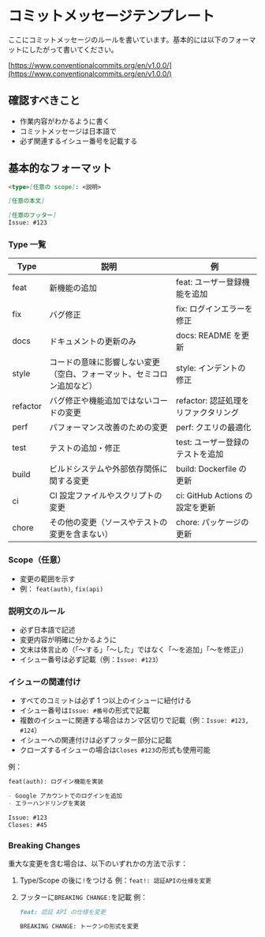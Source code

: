 # コミットメッセージテンプレート

ここにコミットメッセージのルールを書いています。基本的には以下のフォーマットにしたがって書いてください。

[https://www.conventionalcommits.org/en/v1.0.0/](https://www.conventionalcommits.org/en/v1.0.0/)

## 確認すべきこと

- 作業内容がわかるように書く
- コミットメッセージは日本語で
- 必ず関連するイシュー番号を記載する

## 基本的なフォーマット

```md
<type>[任意の scope]: <説明>

[任意の本文]

[任意のフッター]
Issue: #123
```

### Type 一覧

| Type     | 説明                                                                   | 例                                   |
| -------- | ---------------------------------------------------------------------- | ------------------------------------ |
| feat     | 新機能の追加                                                           | feat: ユーザー登録機能を追加         |
| fix      | バグ修正                                                               | fix: ログインエラーを修正            |
| docs     | ドキュメントの更新のみ                                                 | docs: README を更新                  |
| style    | コードの意味に影響しない変更（空白、フォーマット、セミコロン追加など） | style: インデントの修正              |
| refactor | バグ修正や機能追加ではないコードの変更                                 | refactor: 認証処理をリファクタリング |
| perf     | パフォーマンス改善のための変更                                         | perf: クエリの最適化                 |
| test     | テストの追加・修正                                                     | test: ユーザー登録のテストを追加     |
| build    | ビルドシステムや外部依存関係に関する変更                               | build: Dockerfile の更新             |
| ci       | CI 設定ファイルやスクリプトの変更                                      | ci: GitHub Actions の設定を更新      |
| chore    | その他の変更（ソースやテストの変更を含まない）                         | chore: パッケージの更新              |

### Scope（任意）

- 変更の範囲を示す
- 例： `feat(auth)`, `fix(api)`

### 説明文のルール

- 必ず日本語で記述
- 変更内容が明確に分かるように
- 文末は体言止め（「〜する」「〜した」ではなく「〜を追加」「〜を修正」）
- イシュー番号は必ず記載（例：`Issue: #123`）

### イシューの関連付け

- すべてのコミットは必ず 1 つ以上のイシューに紐付ける
- イシュー番号は`Issue: #番号`の形式で記載
- 複数のイシューに関連する場合はカンマ区切りで記載（例：`Issue: #123, #124`）
- イシューへの関連付けは必ずフッター部分に記載
- クローズするイシューの場合は`Closes #123`の形式も使用可能

例：

```md
feat(auth): ログイン機能を実装

- Google アカウントでのログインを追加
- エラーハンドリングを実装

Issue: #123
Closes: #45
```

### Breaking Changes

重大な変更を含む場合は、以下のいずれかの方法で示す：

1. Type/Scope の後に`!`をつける
   例：`feat!: 認証APIの仕様を変更`
2. フッターに`BREAKING CHANGE:`を記載
   例：

   ```md
   feat: 認証 API の仕様を変更

   BREAKING CHANGE: トークンの形式を変更
   ```

